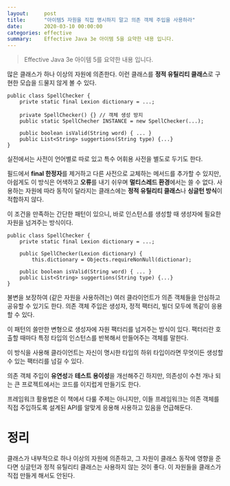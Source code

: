 ```yaml
---
layout:     post
title:      "아이템5 자원을 직접 명시하지 말고 의존 객체 주입을 사용하라"
date:       2020-03-10 00:00:00
categories: effective
summary:    Effective Java 3e 아이템 5을 요약한 내용 입니다.
---
```


> Effective Java 3e 아이템 5를 요약한 내용 입니다.

많은 클래스가 하나 이상의 자원에 의존한다. 이런 클래스를 **정적 유틸리티 클래스**로 구현한 모습을 드물지 않게 볼 수 있다. 

    public class SpellChecker {
    	privte static final Lexion dictionary = ...;
    
    	private SpellChecker() {} // 객체 생성 방지
    	public static SpellChecher INSTANCE = new SpellChecker(...);
    
    	public boolean isValid(String word) { ... }
    	public List<String> suggertions(String type) {...}
    }

실전에서는 사전이 언어별로 따로 있고 특수 어휘용 사전을 별도로 두기도 한다. 

필드에서 **final 한정자**를 제거하고 다른 사전으로 교체하는 메서드를 추가할 수 있지만, 아쉽게도 이 방식은 어색하고 **오류**를 내기 쉬우며 **멀티스레드 환경**에서는 쓸 수 없다. 사용하는 자원에 따라 동작이 달라지는 클래스에는 **정적 유틸리티 클래스**나 **싱글턴 방식**이 적합하지 않다. 

이 조건을 만족하는 간단한 패턴이 있으니, 바로 인스턴스를 생성할 때 생성자에 필요한 자원을 넘겨주는 방식이다. 

    public class SpellChecker {
    	privte static final Lexion dictionary = ...;
    
    	public SpellChecker(Lexion dictionary) {
    		this.dictionary = Objects.requireNonNull(dictionar);
    
    	public boolean isValid(String word) { ... }
    	public List<String> suggertions(String type) {...}
    }

불변을 보장하여 (같은 자원을 사용하려는) 여러 클라이언트가 의존 객체들을 안심하고 공유할 수 있기도 한다. 의존 객체 주입은 생성자, 정적 팩터리, 빌더 모두에 똑같이 응용할 수 있다. 

이 패턴의 쓸만한 변형으로 생성자에 자원 팩터리를 넘겨주는 방식이 있다. 팩터리란 호출할 때마다 특정 타입의 인스턴스를 반복해서 만들어주는 객체를 말한다. 

이 방식을 사용해 클라이언트는 자신이 명시한 타입의 하위 타입이라면 무엇이든 생성할 수 있는 팩터리를 넘길 수 있다. 

의존 객체 주입이 **유연성**과 **테스트 용이성**을 개선해주긴 하지만, 의존성이 수천 개나 되는 큰 프로젝트에서는 코드를 이지럽게 만들기도 한다. 

프레임워크 활용법은 이 책에서 다룰 주제는 아니지만, 이들 프레임워크는 의존 객체를 직접 주입하도록 설계된 API를 알맞게 응용해 사용하고 있음을 언급해둔다. 

# 정리

클래스가 내부적으로 하나 이상의 자원에 의존하고, 그 자원이 클래스 동작에 영향을 준다면 싱글턴과 정적 유틸리티 클래스는 사용하지 않는 것이 좋다. 이 자원들을 클래스가 직접 만들게 해서도 안된다.